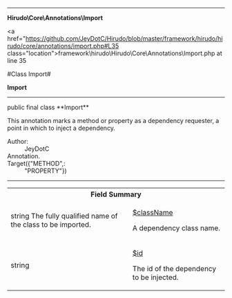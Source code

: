 
- - -

**Hirudo\Core\Annotations\Import**


<a href="https://github.com/JeyDotC/Hirudo/blob/master/framework/hirudo/hirudo/core/annotations/import.php#L35 class="location">framework\hirudo\Hirudo\Core\Annotations\Import.php at line 35</a>

#Class Import#

**Import**




- - -

<p class="signature">public final  class **Import**</p>

<div class="comment" id="overview_description"><p>This annotation marks a method or property as a dependency requester, a point in which
to inject a dependency.</p></div>

<dl>
<dt>Author:</dt>
<dd>JeyDotC</dd>
<dt>Annotation.</dt>
<dt>Target({"METHOD",:</dt>
<dd>"PROPERTY"})</dd>
</dl>


- - -



<table id="summary_field">
<tr><th colspan="2">Field Summary</th></tr>
<tr>
<td><span class='k'></span> <span class='nx'>string The fully qualified name of the class to be imported.</span></td>
<td class="description"><p class="name" ><a href="#className"> $className</a>
                                </p><p class="description">A dependency class name. </p></td>
</tr>
<tr>
<td><span class='k'></span> <span class='nx'>string</span></td>
<td class="description"><p class="name" ><a href="#id"> $id</a>
                                </p><p class="description">The id of the dependency to be injected.
</p></td>
</tr>
</table>

